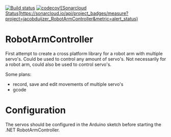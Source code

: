 [![Build status](https://ci.appveyor.com/api/projects/status/qkc463xscrkpd1sh/branch/master?svg=true)](https://ci.appveyor.com/project/jacobduijzer/robotarmcontroller/branch/master) [![codecov](https://codecov.io/gh/jacobduijzer/RobotArmController/branch/master/graph/badge.svg)](https://codecov.io/gh/jacobduijzer/RobotArmController)[![Sonarcloud Status]https://sonarcloud.io/api/project_badges/measure?project=jacobduijzer_RobotArmController&metric=alert_status)](https://sonarcloud.io/dashboard?id=jacobduijzer_RobotArmController)


# RobotArmController

First attempt to create a cross platform library for a robot arm with multiple servo's. Could be used to control
any amount of servo's. Not necessarily for a robot arm, could also be used to control servo's.

Some plans:

- record, save and edit movements of multiple servo's
- gcode

# Configuration

The servos should be configured in the Arduino sketch before starting the .NET RobotArmController.